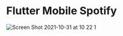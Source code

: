 # Flutter Mobile Spotify
![Screen Shot 2021-10-31 at 10 22 1](https://user-images.githubusercontent.com/55955558/139613054-9393205d-d080-4bc2-abbe-6b4a52455546.png)
